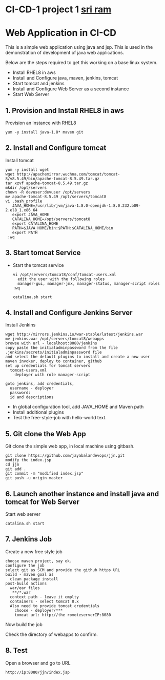 # CI-CD-1 project 1 [sri ram](http://google.com)
# Web Application in CI-CD

This is a simple web application using java and jsp.
This is used in the demonstration of development of java web applications. 
  
  Below are the steps required to get this working on a base linux system.
  
  - Install RHEL8 in aws
  - Install and Configure java, maven, jenkins, tomcat
  - Start tomcat and jenkins
  - Install and Configure Web Server as a second instance
  - Start Web Server
   
## 1. Provision and Install RHEL8 in aws
  
  Provision an instance with RHEL8

    yum -y install java-1.8* maven git

   
## 2. Install and Configure tomcat
    
 Install tomcat
       
    yum -y install wget
    wget http://apachemirror.wuchna.com/tomcat/tomcat-8/v8.5.49/bin/apache-tomcat-8.5.49.tar.gz
    tar xzvf apache-tomcat-8.5.49.tar.gz
    mkdir /opt/servers
    chown -R devuser:devuser /opt/servers
    mv apache-tomcat-8.5.49 /opt/servers/tomcat8
    vi .bash_profile
       JAVA_HOME=/usr/lib/jvm/java-1.8.0-openjdk-1.8.0.232.b09-2.el8_1.x86_64
       export JAVA_HOME
       CATALINA_HOME=/opt/servers/tomcat8
       export CATALINA_HOME
       PATH=$JAVA_HOME/bin:$PATH:$CATALINA_HOME/bin
       export PATH
     :wq
     

## 3. Start tomcat Service
  - Start the tomcat service
    
        vi /opt/servers/tomcat8/conf/tomcat-users.xml
          edit the user with the following roles 
          manager-gui, manager-jmx, manager-status, manager-script roles
        :wq
        
        catalina.sh start

    
## 4. Install and Configure Jenkins Server

Install Jenkins

    wget http://mirrors.jenkins.io/war-stable/latest/jenkins.war
    mv jenkins.war /opt/servers/tomcat8/webapps
    browse with url - localhost:8080/jenkins
    copy paste the initialadminpassword from the file .jenkins/secrets/initialadminpassword file
    and select the default plugins to install and create a new user
    maven invoker, deploy to container, github
    set up credentials for tomcat servers
      tomcat-users.xml
        deployer with role manager-script 
    
    goto jenkins, add credentials,
      username - deployer
      password:
      id and descriptions
    

- In global configuration tool, add JAVA_HOME and Maven path
- Install additional plugins 
- Test the free-style-job with hello-world text.


## 5. Git clone the Web App

Git clone the simple web app, in local machine using gitbash.

    git clone https://github.com/jayabalandevops/jjn.git
    modify the index.jsp
    cd jjn
    git add .
    git commit -m "modified index.jsp" 
    git push -u origin master

## 6. Launch another instance and install java and tomcat for Web Server

Start web server
    
    catalina.sh start

    
## 7. Jenkins Job

Create a new free style job

    choose maven project, say ok.
    configure the job
    select git as SCM and provide the github https URL
    build - maven goal as
      clean package install
    post-build actions
      war/ear files
       **/*.war
      context path - leave it emplty
      containers - select tomcat 8.x
      Also need to provide tomcat credentials
        choose - deployer/***
        tomcat url: http://the romoteserverIP:8080
   
Now build the job

Check the directory of webapps to confirm.
    
    
## 8. Test

Open a browser and go to URL

    http://ip:8080/jjn/index.jsp
